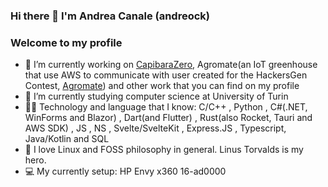 ### Hi there 👋 I'm Andrea Canale (andreock)
### Welcome to my profile

- 🔭 I’m currently working on [CapibaraZero](https://github.com/CapibaraZero), Agromate(an IoT greenhouse that use AWS to communicate with user created for the HackersGen Contest, [Agromate](https://github.com/agromate-devs)) and other work that you can find on my profile
- 🌱 I’m currently studying computer science at University of Turin
- 👨‍💻 Technology and language that I know:  C/C++ , Python , C#(.NET, WinForms and Blazor) , Dart(and Flutter) , Rust(also Rocket, Tauri and AWS SDK) , JS , NS , Svelte/SvelteKit , Express.JS , Typescript, Java/Kotlin and SQL
- 🐧 I love Linux and FOSS philosophy in general. Linus Torvalds is my hero.
- 💻 My currently setup: HP Envy x360 16-ad0000
